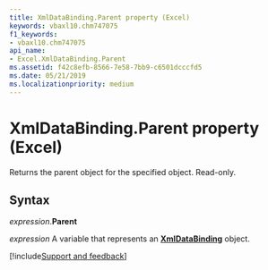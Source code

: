 ```yaml
---
title: XmlDataBinding.Parent property (Excel)
keywords: vbaxl10.chm747075
f1_keywords:
- vbaxl10.chm747075
api_name:
- Excel.XmlDataBinding.Parent
ms.assetid: f42c8efb-8566-7e58-7bb9-c6501dcccfd5
ms.date: 05/21/2019
ms.localizationpriority: medium
---
```



# XmlDataBinding.Parent property (Excel)

Returns the parent object for the specified object. Read-only.


## Syntax

_expression_.**Parent**

_expression_ A variable that represents an **[XmlDataBinding](Excel.XmlDataBinding.md)** object.




[!include[Support and feedback](~/includes/feedback-boilerplate.md)]